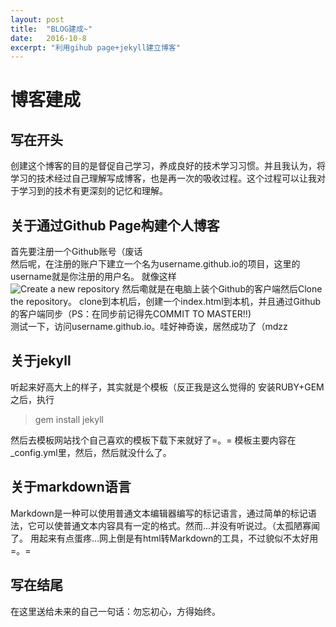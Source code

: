 ```yaml
---
layout: post
title:  "BLOG建成~"
date:   2016-10-8
excerpt: "利用gihub page+jekyll建立博客"
---
```

# 博客建成

## 写在开头  
  创建这个博客的目的是督促自己学习，养成良好的技术学习习惯。并且我认为，将学习的技术经过自己理解写成博客，也是再一次的吸收过程。这个过程可以让我对于学习到的技术有更深刻的记忆和理解。

## 关于通过Github Page构建个人博客  
  首先要注册一个Github账号（废话  
  然后呢，在注册的账户下建立一个名为username.github.io的项目，这里的username就是你注册的用户名。
  就像这样  
  <img src="{{ site.url }}/images/postimage/2016-10-08-first-post/1.png" alt="Create a new repository">
  然后嘞就是在电脑上装个Github的客户端然后Clone the repository。
  clone到本机后，创建一个index.html到本机，并且通过Github的客户端同步（PS：在同步前记得先COMMIT TO MASTER!!)  
  测试一下，访问username.github.io。哇好神奇诶，居然成功了（mdzz

## 关于jekyll
  听起来好高大上的样子，其实就是个模板（反正我是这么觉得的
  安装RUBY+GEM之后，执行  
> gem install jekyll  

  然后去模板网站找个自己喜欢的模板下载下来就好了=。=
  模板主要内容在_config.yml里，然后，然后就没什么了。

## 关于markdown语言
  Markdown是一种可以使用普通文本编辑器编写的标记语言，通过简单的标记语法，它可以使普通文本内容具有一定的格式。然而...并没有听说过。（太孤陋寡闻了。
  用起来有点蛋疼...网上倒是有html转Markdown的工具，不过貌似不太好用=。=

## 写在结尾
  在这里送给未来的自己一句话：勿忘初心，方得始终。
